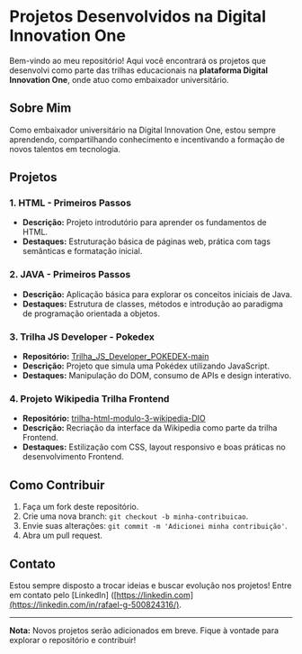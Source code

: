 # Projetos Desenvolvidos na Digital Innovation One

Bem-vindo ao meu repositório! Aqui você encontrará os projetos que desenvolvi como parte das trilhas educacionais na **plataforma Digital Innovation One**, onde atuo como embaixador universitário.

## Sobre Mim
Como embaixador universitário na Digital Innovation One, estou sempre aprendendo, compartilhando conhecimento e incentivando a formação de novos talentos em tecnologia.

## Projetos

### 1. **HTML - Primeiros Passos**
- **Descrição:** Projeto introdutório para aprender os fundamentos de HTML.
- **Destaques:** Estruturação básica de páginas web, prática com tags semânticas e formatação inicial.

### 2. **JAVA - Primeiros Passos**
- **Descrição:** Aplicação básica para explorar os conceitos iniciais de Java.
- **Destaques:** Estrutura de classes, métodos e introdução ao paradigma de programação orientada a objetos.

### 3. **Trilha JS Developer - Pokedex**
- **Repositório:** [Trilha_JS_Developer_POKEDEX-main](#)
- **Descrição:** Projeto que simula uma Pokédex utilizando JavaScript.
- **Destaques:** Manipulação do DOM, consumo de APIs e design interativo.

### 4. **Projeto Wikipedia Trilha Frontend**
- **Repositório:** [trilha-html-modulo-3-wikipedia-DIO](#)
- **Descrição:** Recriação da interface da Wikipedia como parte da trilha Frontend.
- **Destaques:** Estilização com CSS, layout responsivo e boas práticas no desenvolvimento Frontend.

## Como Contribuir
1. Faça um fork deste repositório.  
2. Crie uma nova branch: `git checkout -b minha-contribuicao`.  
3. Envie suas alterações: `git commit -m 'Adicionei minha contribuição'`.  
4. Abra um pull request.  

## Contato
Estou sempre disposto a trocar ideias e buscar evolução nos projetos! Entre em contato pelo [LinkedIn]
([https://linkedin.com](https://linkedin.com/in/rafael-g-500824316/).

---

**Nota:** Novos projetos serão adicionados em breve. Fique à vontade para explorar o repositório e contribuir!
